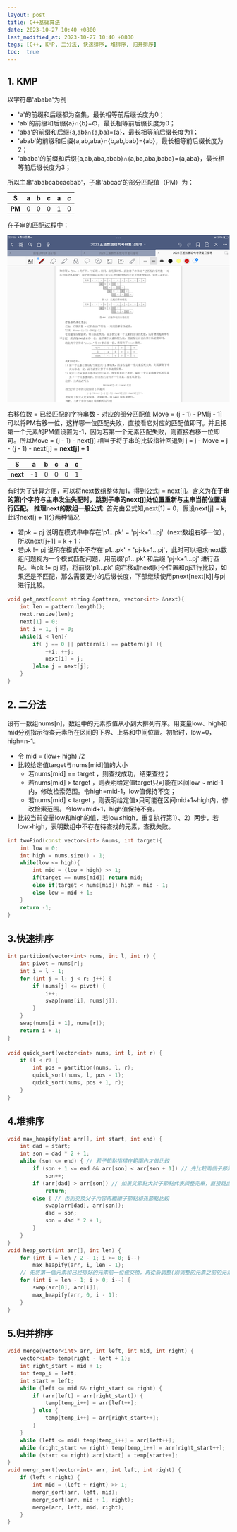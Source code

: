 ```yaml
---
layout: post
title: C++基础算法
date: 2023-10-27 10:40 +0800
last_modified_at: 2023-10-27 10:40 +0800
tags: [C++, KMP, 二分法, 快速排序, 堆排序, 归并排序]
toc:  true
---
```


## 1. KMP

以字符串'ababa'为例

- 'a'的前缀和后缀都为空集，最长相等前后缀长度为0；
- 'ab'的前缀和后缀{a}∩{b}=Φ，最长相等前后缀长度为0；
- 'aba'的前缀和后缀{a,ab}∩{a,ba}={a}，最长相等前后缀长度为1；
- 'abab'的前缀和后缀{a,ab,aba}∩{b,ab,bab}={ab}，最长相等前后缀长度为2；
- 'ababa'的前缀和后缀{a,ab,aba,abab}∩{a,ba,aba,baba}={a,aba}，最长相等前后缀长度为3；

所以主串'ababcabcacbab'，子串'abcac'的部分匹配值（PM）为：

| **S** | a | b | c | a | c |
| --- | --- | --- | --- | --- | --- |
| **PM** | 0 | 0 | 0 | 1 | 0 |

在子串的匹配过程中：

![IMG_0495.PNG](/assets/img/kmp_string.PNG)

右移位数 = 已经匹配的字符串数 - 对应的部分匹配值
Move = (j - 1) - PM[j - 1]
可以将PM右移一位，这样哪一位匹配失败，直接看它对应的匹配值即可。并且把第一个元素的PM值设置为-1，因为若第一个元素匹配失败，则直接右移一位即可。所以Move = (j - 1) - next[j]
相当于将子串的比较指针回退到
j = j - Move = j - (j - 1) - next[j] = **next[j] + 1**

| **S** | a | b | c | a | c |
| --- | --- | --- | --- | --- | --- |
| **next** | -1 | 0 | 0 | 0 | 1 |

有时为了计算方便，可以将next数组整体加1，得到公式j = next[j]。含义为**在子串的第j个字符与主串发生失配时，跳到子串的next[j]处位置重新与主串当前位置进行匹配。**
**推理next的数组一般公式:**
首先由公式知,next[1] = 0，假设next[j] = k; 此时next[j + 1]分两种情况

- 若pk = pj 说明在模式串中存在'p1...pk' = 'pj-k+1...pj'（next数组右移一位），所以next[j+1] = k + 1；
- 若pk != pj 说明在模式中不存在'p1...pk' = 'pj-k+1...pj'，此时可以把求next数组问题视为一个模式匹配问题，用前缀'p1...pk' 和后缀 'pj-k+1...pj' 进行匹配。当pk != pj 时，将前缀'p1...pk' 向右移动next[k]个位置和pj进行比较，如果还是不匹配，那么需要更小的后缀长度，下部继续使用pnext[next[k]]与pj进行比较。

```cpp
void get_next(const string &pattern, vector<int> &next){
	int len = pattern.length();
    next.resize(len);
    next[1] = 0;
    int i = 1, j = 0;
    while(i < len){
        if( j == 0 || pattern[i] == pattern[j] ){
            ++i; ++j;
            next[i] = j;
        }else j = next[j];
    }
}
```

## 2. 二分法

 设有一数组nums[n]，数组中的元素按值从小到大排列有序。用变量low、high和mid分别指示待查元素所在区间的下界、上界和中间位置。初始时，low=0，high=n-1。

- 令 mid = (low+ high) /2 
- 比较给定值target与nums[mid]值的大小
   - 若nums[mid] == target ，则查找成功，结束查找；
   - 若nums[mid] > target ，则表明给定值target只可能在区间low ~ mid-1内，修改检索范围。令high=mid-1，low值保持不变；
   - 若nums[mid] < target ，则表明给定值x只可能在区间mid+1~high内，修改检索范围。令low=mid+1，high值保持不变。
- 比较当前变量low和high的值，若low≤high，重复执行第1）、2）两步，若low>high，表明数组中不存在待查找的元素，查找失败。

```cpp
int twoFind(const vector<int> &nums, int target){
	int low = 0;
	int high = nums.size() - 1;
	while(low <= high){
		int mid = (low + high) >> 1;
		if(target == nums[mid]) return mid;
		else if(target < nums[mid]) high = mid - 1;
		else low = mid + 1;
	}
	return -1;
}
```

## 3.快速排序

```cpp
int partition(vector<int> nums, int l, int r) {
	int pivot = nums[r];
	int i = l - 1;
	for (int j = l; j < r; j++) {
		if (nums[j] <= pivot) {
			i++;
			swap(nums[i], nums[j]);
		}
	}
	swap(nums[i + 1], nums[r]);
	return i + 1;
}

void quick_sort(vector<int> nums, int l, int r) {
	if (l < r) {
		int pos = partition(nums, l, r);
		quick_sort(nums, l, pos - 1);
		quick_sort(nums, pos + 1, r);
	}
}
```

## 4.堆排序

```cpp
void max_heapify(int arr[], int start, int end) {
	int dad = start;
	int son = dad * 2 + 1;
	while (son <= end) { // 若子節點指標在範圍內才做比較
		if (son + 1 <= end && arr[son] < arr[son + 1]) // 先比較兩個子節點大小，選擇最大的
			son++;
		if (arr[dad] > arr[son]) // 如果父節點大於子節點代表調整完畢，直接跳出函數
			return;
		else { // 否則交換父子內容再繼續子節點和孫節點比較
			swap(arr[dad], arr[son]);
			dad = son;
			son = dad * 2 + 1;
		}
	}
}
void heap_sort(int arr[], int len) {
	for (int i = len / 2 - 1; i >= 0; i--)
		max_heapify(arr, i, len - 1);
	// 先將第一個元素和已经排好的元素前一位做交換，再從新調整(刚调整的元素之前的元素)，直到排序完畢
	for (int i = len - 1; i > 0; i--) {
		swap(arr[0], arr[i]);
		max_heapify(arr, 0, i - 1);
	}
}
```

## 5.归并排序

```cpp
void merge(vector<int> arr, int left, int mid, int right) {
	vector<int> temp(right - left + 1);
	int right_start = mid + 1;
	int temp_i = left;
	int start = left;
	while (left <= mid && right_start <= right) {
		if (arr[left] < arr[right_start]) {
			temp[temp_i++] = arr[left++];
		} else {
			temp[temp_i++] = arr[right_start++];
		}
	}
	while (left <= mid) temp[temp_i++] = arr[left++];
	while (right_start <= right) temp[temp_i++] = arr[right_start++];
	while (start <= right) arr[start] = temp[start++];
}
void mergr_sort(vector<int> arr, int left, int right) {
	if (left < right) {
		int mid = (left + right) >> 1;
		mergr_sort(arr, left, mid);
		mergr_sort(arr, mid + 1, right);
		merge(arr, left, mid, right);
	}
}
```